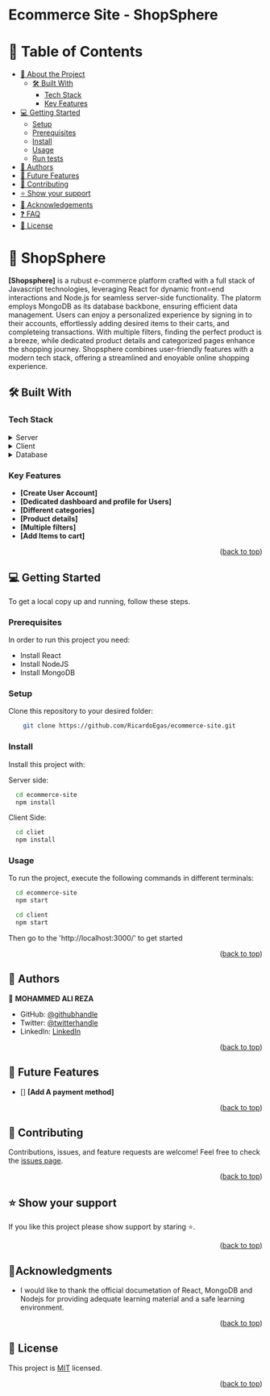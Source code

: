 # Ecommerce Site - ShopSphere

<a name="readme-top"></a>

# 📗 Table of Contents

- [:book: About the Project](#about-project)
  - [:hammer_and_wrench: Built With](#built-with)
    - [Tech Stack](#tech-stack)
    - [Key Features](#key-features)
- [:computer: Getting Started](#getting-started)
  - [Setup](#setup)
  - [Prerequisites](#prerequisites)
  - [Install](#install)
  - [Usage](#usage)
  - [Run tests](#run-tests)
- [:busts_in_silhouette: Authors](#authors)
- [:telescope: Future Features](#future-features)
- [:handshake: Contributing](#contributing)
- [:star:️ Show your support](#support)
- [:pray: Acknowledgements](#acknowledgements)
- [:question: FAQ](#faq)
- [:memo: License](#license)

# 📖 ShopSphere <a name="about-project"></a>

**[Shopsphere]** is a rubust e-commerce platform crafted with a full stack of Javascript technologies, leveraging React for dynamic front=end interactions and Node.js for seamless server-side functionality. The platorm employs MongoDB as its database backbone, ensuring efficient data management. Users can enjoy a personalized experience by signing in to their accounts, effortlessly adding desired items to their carts, and completeing transactions. With multiple filters, finding the perfect product is a breeze, while dedicated product details and categorized pages enhance the shopping journey. Shopsphere combines user-friendly features with a modern tech stack, offering a streamlined and enoyable online shopping experience.


## 🛠 Built With <a name="built-with"></a>

### Tech Stack <a name="tech-stack"></a>

<details>
  <summary>Server</summary>
  <ul>
    <li>NodeJS</li>
  </ul>
</details>

<details>
  <summary>Client</summary>
  <ul>
    <li>React</li>
  </ul>
</details>

<details>
<summary>Database</summary>
  <ul>
    <li>MongoDB Atlas</li>
  </ul>
</details>

### Key Features <a name="key-features"></a>

- **[Create User Account]**
- **[Dedicated dashboard and profile for Users]**
- **[Different categories]**
- **[Product details]**
- **[Multiple filters]**
- **[Add Items to cart]**

<p align="right">(<a href="#readme-top">back to top</a>)</p>

## 💻 Getting Started <a name="getting-started"></a>

To get a local copy up and running, follow these steps.

### Prerequisites

In order to run this project you need:

- Install React
- Install NodeJS
- Install MongoDB

### Setup
Clone this repository to your desired folder:

```sh
    git clone https://github.com/RicardoEgas/ecommerce-site.git
```

### Install

Install this project with:

Server side:
```sh
  cd ecommerce-site
  npm install
```
Client Side:
```sh
  cd cliet
  npm install
```

### Usage

To run the project, execute the following commands in different terminals:

```sh
  cd ecommerce-site
  npm start
```
```sh
  cd client
  npm start
```
Then go to the 'http://localhost:3000/' to get started

<p align="right">(<a href="#readme-top">back to top</a>)</p>

## 👥 Authors <a name="authors"></a>

👤 **MOHAMMED ALI REZA**

- GitHub: [@githubhandle](https://github.com/AliRezaBmeDu)
- Twitter: [@twitterhandle](https://twitter.com/share_insider)
- LinkedIn: [LinkedIn](https://www.linkedin.com/in/mohammad-ali-reza-25686428b/)

<p align="right">(<a href="#readme-top">back to top</a>)</p>

## 🔭 Future Features <a name="future-features"></a>

- [] **[Add A payment method]**

<p align="right">(<a href="#readme-top">back to top</a>)</p>

## 🤝 Contributing <a name="contributing"></a>

Contributions, issues, and feature requests are welcome!
Feel free to check the [issues page](https://github.com/RicardoEgas/ecommerce-site/issues).

<p align="right">(<a href="#readme-top">back to top</a>)</p>

## ⭐ Show your support <a name="support"></a>

If you like this project please show support by staring :star:️.

<p align="right">(<a href="#readme-top">back to top</a>)</p>

## 🙏Acknowledgments <a name="acknowledgements"></a>

- I would like to thank the official documetation of React, MongoDB and Nodejs for providing adequate learning material and a safe learning environment.

<p align="right">(<a href="#readme-top">back to top</a>)</p>

## 📝 License <a name="license"></a>

This project is [MIT](./LICENSE) licensed.

<p align="right">(<a href="#readme-top">back to top</a>)</p>

